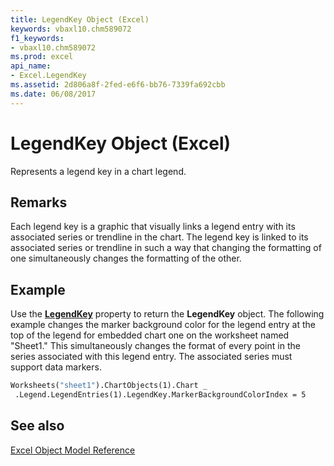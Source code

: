 ```yaml
---
title: LegendKey Object (Excel)
keywords: vbaxl10.chm589072
f1_keywords:
- vbaxl10.chm589072
ms.prod: excel
api_name:
- Excel.LegendKey
ms.assetid: 2d806a8f-2fed-e6f6-bb76-7339fa692cbb
ms.date: 06/08/2017
---
```



# LegendKey Object (Excel)

Represents a legend key in a chart legend.


## Remarks

 Each legend key is a graphic that visually links a legend entry with its associated series or trendline in the chart. The legend key is linked to its associated series or trendline in such a way that changing the formatting of one simultaneously changes the formatting of the other.


## Example

Use the  **[LegendKey](Excel.LegendEntry.LegendKey.md)** property to return the **LegendKey** object. The following example changes the marker background color for the legend entry at the top of the legend for embedded chart one on the worksheet named "Sheet1." This simultaneously changes the format of every point in the series associated with this legend entry. The associated series must support data markers.


```vb
Worksheets("sheet1").ChartObjects(1).Chart _ 
 .Legend.LegendEntries(1).LegendKey.MarkerBackgroundColorIndex = 5
```


## See also


[Excel Object Model Reference](overview/Excel/object-model.md)


